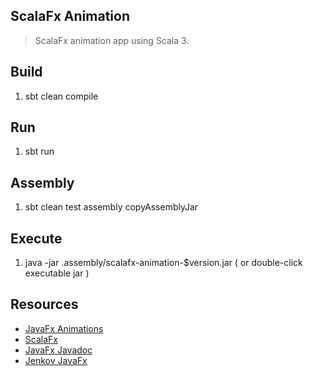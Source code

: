 ScalaFx Animation
-----------------
>ScalaFx animation app using Scala 3.

Build
-----
1. sbt clean compile

Run
---
1. sbt run

Assembly
--------
1. sbt clean test assembly copyAssemblyJar

Execute
-------
1. java -jar .assembly/scalafx-animation-$version.jar ( or double-click executable jar )

Resources
---------
* [JavaFx Animations](https://dev.java/learn/javafx-animations/)
* [ScalaFx](https://www.scalafx.org/)
* [JavaFx Javadoc](https://openjfx.io/javadoc/24/)
* [Jenkov JavaFx](https://jenkov.com/tutorials/javafx/index.html)